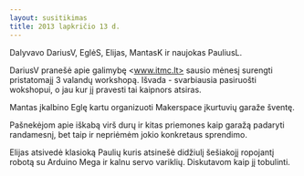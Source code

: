```yaml
---
layout: susitikimas
title: 2013 lapkričio 13 d.
---
```

Dalyvavo DariusV, EglėS, Elijas, MantasK ir naujokas PauliusL.

DariusV pranešė apie galimybę <www.itmc.lt> sausio mėnesį surengti
pristatomajį 3 valandų workshopą. Išvada - svarbiausia pasiruošti
wokshopui, o jau kur jį pravesti tai kaipnors atsiras.

Mantas įkalbino Eglę kartu organizuoti Makerspace įkurtuvių garaže šventę.

Pašnekėjom apie iškabą virš durų ir kitas priemones kaip garažą padaryti
randamesnį, bet taip ir nepriėmėm jokio konkretaus sprendimo.

Elijas atsivedė klasioką Paulių kuris atsinešė didžiulį šešiakojį ropojantį
robotą su Arduino Mega ir kalnu servo variklių. Diskutavom kaip jį tobulinti.

